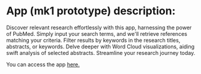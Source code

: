 # App (mk1 prototype) description:  

Discover relevant research effortlessly with this app, harnessing the power of PubMed. Simply input your search terms, and we'll retrieve references matching your criteria.
Filter results by keywords in the research titles, abstracts, or keywords. Delve deeper with Word Cloud visualizations, aiding swift analysis of selected abstracts.
Streamline your research journey today.  

You can access the app [here.](https://litsearchermk2.streamlit.app/)
